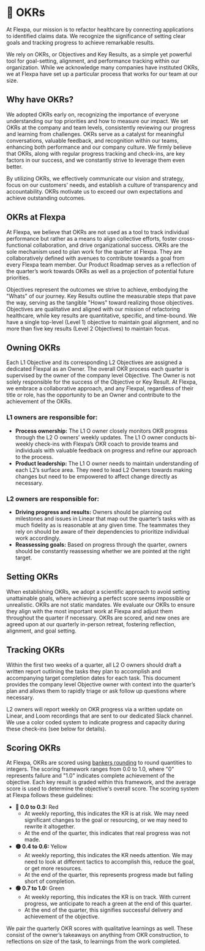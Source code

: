 # 🚦 OKRs

At Flexpa, our mission is to refactor healthcare by connecting applications to identified claims data. We recognize the significance of setting clear goals and tracking progress to achieve remarkable results.

We rely on OKRs, or Objectives and Key Results, as a simple yet powerful tool for goal-setting, alignment, and performance tracking within our organization. While we acknowledge many companies have instituted OKRs, we at Flexpa have set up a particular process that works for our team at our size. 

## Why have OKRs?
We adopted OKRs early on, recognizing the importance of everyone understanding our top priorities and how to measure our impact. We set OKRs at the company and team levels, consistently reviewing our progress and learning from challenges. OKRs serve as a catalyst for meaningful conversations, valuable feedback, and recognition within our teams, enhancing both performance and our company culture. We firmly believe that OKRs, along with regular progress tracking and check-ins, are key factors in our success, and we constantly strive to leverage them even better.

By utilizing OKRs, we effectively communicate our vision and strategy, focus on our customers' needs, and establish a culture of transparency and accountability. OKRs motivate us to exceed our own expectations and achieve outstanding outcomes.

## OKRs at Flexpa
At Flexpa, we believe that OKRs are not used as a tool to track individual performance but rather as a means to align collective efforts, foster cross-functional collaboration, and drive organizational success. OKRs are the sole mechanism used to plan work for the quarter at Flexpa. They are collaboratively defined with avenues to contribute towards a goal from every Flexpa team member. Our Product Roadmap serves as a reflection of the quarter’s work towards OKRs as well as a projection of potential future priorities. 

Objectives represent the outcomes we strive to achieve, embodying the "Whats" of our journey. Key Results outline the measurable steps that pave the way, serving as the tangible "Hows" toward realizing those objectives. Objectives are qualitative and aligned with our mission of refactoring healthcare, while key results are quantitative, specific, and time-bound. We have a single top-level (Level 1) objective to maintain goal alignment, and no more than five key results (Level 2 Objectives) to maintain focus.

## Owning OKRs
Each L1 Objective and its corresponding L2 Objectives are assigned a dedicated Flexpal as an Owner. The overall OKR process each quarter is supervised by the owner of the company level Objective. The Owner is not solely responsible for the success of the Objective or Key Result. At Flexpa, we embrace a collaborative approach, and any Flexpal, regardless of their title or role, has the opportunity to be an Owner and contribute to the achievement of the OKRs. 

### L1 owners are responsible for:
* **Process ownership:** The L1 O owner closely monitors OKR progress through the L2 O owners’ weekly updates. The L1 O owner conducts bi-weekly check-ins with Flexpa’s OKR coach to provide teams and individuals with valuable feedback on progress and refine our approach to the process. 
* **Product leadership:** The L1 O owner needs to maintain understanding of each L2’s surface area. They need to lead L2 Owners towards making changes but need to be empowered to affect change directly as necessary. 

### L2 owners are responsible for:
* **Driving progress and results:** Owners should be planning out milestones and issues in Linear that map out the quarter’s tasks with as much fidelity as is reasonable at any given time. The teammates they rely on should be aware of their dependencies to prioritize individual work accordingly. 
* **Reassessing goals:** Based on progress through the quarter, owners should be constantly reassessing whether we are pointed at the right target. 

## Setting OKRs
When establishing OKRs, we adopt a scientific approach to avoid setting unattainable goals, where achieving a perfect score seems impossible or unrealistic. OKRs are not static mandates. We evaluate our OKRs to ensure they align with the most important work at Flexpa and adjust them throughout the quarter if necessary. OKRs are scored, and new ones are agreed upon at our quarterly in-person retreat, fostering reflection, alignment, and goal setting.

## Tracking OKRs
Within the first two weeks of a quarter, all L2 O owners should draft a written report outlining the tasks they plan to accomplish and accompanying target completion dates for each task. This document provides the company level Objective owner with context into the quarter’s plan and allows them to rapidly triage or ask follow up questions where necessary.

L2 owners will report weekly on OKR progress via a written update on Linear, and Loom recordings that are sent to our dedicated Slack channel. We use a color coded system to indicate progress and capacity during these check-ins (see below for details).

## Scoring OKRs
At Flexpa, OKRs are scored using [bankers rounding](https://wiki.c2.com/?BankersRounding) to round quantities to integers. The scoring framework ranges from 0.0 to 1.0, where "0" represents failure and "1.0" indicates complete achievement of the objective. Each key result is graded within this framework, and the average score is used to determine the objective's overall score. The scoring system at Flexpa follows these guidelines:

* **🔴 0.0 to 0.3:** Red
  * At weekly reporting, this indicates the KR is at risk. We may need significant changes to the goal or resourcing, or we may need to rewrite it altogether.
  * At the end of the quarter, this indicates that real progress was not made.
* **🟡 0.4 to 0.6:** Yellow
  * At weekly reporting, this indicates the KR needs attention. We may need to look at different tactics to accomplish this, reduce the goal, or get more resources.
  * At the end of the quarter, this represents progress made but falling short of completion. 
* **🟢 0.7 to 1.0:** Green
  * At weekly reporting, this indicates the KR is on track. With current progress, we anticipate to reach a green at the end of this quarter.
  * At the end of the quarter, this signifies successful delivery and achievement of the objective.

We pair the quarterly OKR scores with qualitative learnings as well. These consist of the owner’s takeaways on anything from OKR construction, to reflections on size of the task, to learnings from the work completed.

